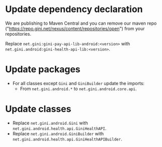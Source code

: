 # Update dependency declaration

We are publishing to Maven Central and you can remove our maven repo
("https://repo.gini.net/nexus/content/repositories/open") from your repositories.

Replace `net.gini:gini-pay-api-lib-android:<version>` with `net.gini.android:gini-health-api-lib:<version>`.

# Update packages

* For all classes except `Gini` and `GiniBuilder` update the imports:
  * From `net.gini.android.*` to `net.gini.android.core.api`.

# Update classes

* Replace `net.gini.android.Gini` with `net.gini.android.health.api.GiniHealthAPI`.
* Replace `net.gini.android.GiniBuilder` with `net.gini.android.health.api.GiniHealthAPIBuilder`.

